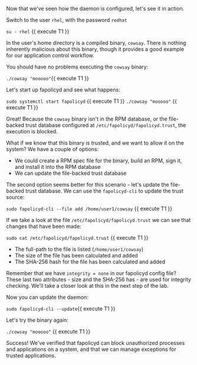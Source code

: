 Now that we've seen how the daemon is configured, let's see it in action.

Switch to the user `rhel`, with the password `redhat`

`su - rhel` {{ execute T1 }}

In the user's home directory is a compiled binary, `cowsay`. There is nothing inherently malicious about this binary, though it provides a good example for our application control workflow. 

You should have no problems executing the `cowsay` binary:

`./cowsay "mooooo"`{{ execute T1 }}

Let's start up fapolicyd and see what happens:

`sudo systemctl start fapolicyd` {{ execute T1 }}
`./cowsay "mooooo"` {{ execute T1 }}

Great! Because the `cowsay` binary isn't in the RPM database, or the file-backed trust database configured at `/etc/fapolicyd/fapolicyd.trust`, the execution is blocked.

What if we know that this binary is trusted, and we want to allow it on the system? We have a couple of options:

* We could create a RPM spec file for the binary, build an RPM, sign it, and install it into the RPM database
* We can update the file-backed trust database

The second option seems better for this scenario - let's update the file-backed trust database. We can use the `fapolicyd-cli` to update the trust source:

`sudo fapolicyd-cli --file add /home/user1/cowsay` {{ execute T1 }}

If we take a look at the file `/etc/fapolicyd/fapolicyd.trust` we can see that changes that have been made:

`sudo cat /etc/fapolicyd/fapolicyd.trust` {{ execute T1 }}

* The full-path to the file is listed (`/home/user1/cowsay`)
* The size of the file has been calculated and added
* The SHA-256 hash for the file has been calculated and added

Remember that we have `integrity = none` in our fapolicyd config file? These last two attributes - size and the SHA-256 has - are used for integrity checking. We'll take a closer look at this in the next step of the lab.

Now you can update the daemon:

`sudo fapolicyd-cli --update`{{ execute T1 }}

Let's try the binary again:

`./cowsay "mooooo"` {{ execute T1 }}

Success! We've verified that fapolicyd can block unauthorized processes and applications on a system, and that we can manage exceptions for trusted applications.
